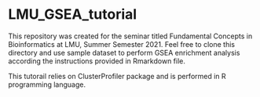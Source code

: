 # LMU_GSEA_tutorial

This repository was created for the seminar titled Fundamental Concepts in Bioinformatics at LMU, Summer Semester 2021.
Feel free to clone this directory and use sample dataset to perform GSEA enrichment analysis according the instructions
provided in Rmarkdown file.

This tutorail relies on ClusterProfiler package and is performed in R programming language.
